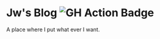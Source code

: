 # Jw's Blog ![GH Action Badge](https://github.com/jw910731/jw910731.github.io/workflows/github%20pages/badge.svg)
A place where I put what ever I want.
